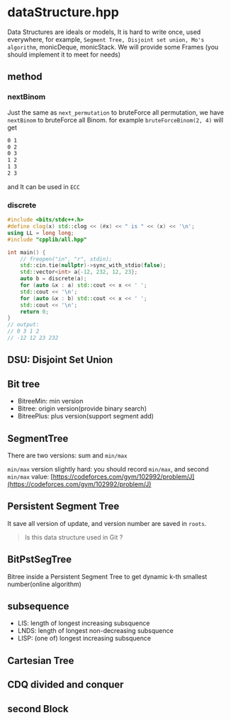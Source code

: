 # dataStructure.hpp

Data Structures are ideals or models, It is hard to write once, used everywhere, for example, `Segment Tree, Disjoint set union, Mo's algorithm`, monicDeque, monicStack. We will provide some Frames (you should implement it to meet for needs) 


## method

### nextBinom

Just the same as `next_permutation` to bruteForce all permutation, we have `nextBinom` to bruteForce all Binom.
for example `bruteForceBinom(2, 4)` will get

``` markdown
0 1 
0 2 
0 3 
1 2 
1 3 
2 3
```

and It can be used in `ECC`


### discrete

``` cpp
#include <bits/stdc++.h>
#define clog(x) std::clog << (#x) << " is " << (x) << '\n';
using LL = long long;
#include "cpplib/all.hpp"

int main() {
	// freopen("in", "r", stdin);
	std::cin.tie(nullptr)->sync_with_stdio(false);
	std::vector<int> a{-12, 232, 12, 23};
	auto b = discrete(a);
	for (auto &x : a) std::cout << x << ' ';
	std::cout << '\n';
	for (auto &x : b) std::cout << x << ' ';
	std::cout << '\n';
	return 0;
}
// output:
// 0 3 1 2 
// -12 12 23 232
```

## DSU: Disjoint Set Union

## Bit tree

- BitreeMin: min version
- Bitree: origin version(provide binary search)
- BitreePlus: plus version(support segment add)

## SegmentTree

There are two versions: sum and `min/max`

`min/max` version slightly hard: you should record `min/max`, and second `min/max` value: [https://codeforces.com/gym/102992/problem/J](https://codeforces.com/gym/102992/problem/J)

## Persistent Segment Tree

It save all version of update, and version number are saved in `roots`. 

> Is this data structure used in Git ?

## BitPstSegTree

Bitree inside a Persistent Segment Tree to get dynamic k-th smallest number(online algorithm)

## subsequence

- LIS: length of longest increasing subsquence
- LNDS: length of longest non-decreasing subsquence
- LISP: (one of) longest increasing subsquence

## Cartesian Tree

## CDQ divided and conquer

## second Block
